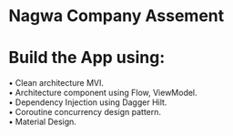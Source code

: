 # Nagwa Company Assement 

# Build the App using:

• Clean architecture MVI. <br />
• Architecture component using Flow, ViewModel. <br />
• Dependency Injection using Dagger Hilt. <br />
• Coroutine concurrency design pattern. <br />
• Material Design. <br />
